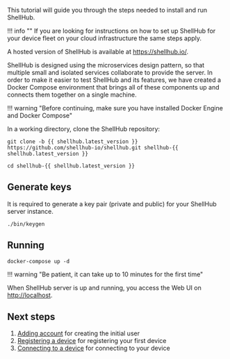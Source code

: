 This tutorial will guide you through the steps needed to install and
run ShellHub.

!!! info ""
    If you are looking for instructions on how to set up ShellHub for
    your device fleet on your cloud infrastructure the same steps apply.

A hosted version of ShellHub is available at https://shellhub.io/.

ShellHub is designed using the microservices design pattern, so that multiple small 
and isolated services collaborate to provide the server.
In order to make it easier to test ShellHub and its features, we have created
a Docker Compose environment that brings all of these components up
and connects them together on a single machine.

!!! warning "Before continuing, make sure you have installed Docker Engine and Docker Compose"

In a working directory, clone the ShellHub repository:

```
git clone -b {{ shellhub.latest_version }} https://github.com/shellhub-io/shellhub.git shellhub-{{ shellhub.latest_version }}
```

```
cd shellhub-{{ shellhub.latest_version }}
```

## Generate keys

It is required to generate a key pair (private and public) for your ShellHub server instance.

```
./bin/keygen
```

## Running

```
docker-compose up -d
```

!!! warning "Be patient, it can take up to 10 minutes for the first time"

When ShellHub server is up and running, you access the Web UI on [http://localhost](http://localhost).

## Next steps

1. [Adding account](guides/adding-account.md) for creating the initial user
2. [Registering a device](guides/registering-device.md) for registering your first device
3. [Connecting to a device](guides/connecting-device.md) for connecting to your device
